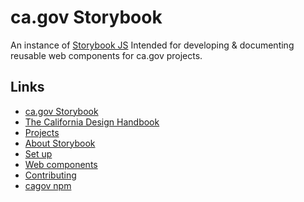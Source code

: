 # ca.gov Storybook

An instance of [Storybook JS](https://storybook.js.org/) 
Intended for developing & documenting reusable web components for ca.gov projects.

## Links
* [ca.gov Storybook](https://wonderful-plant-07a82e81e.azurestaticapps.net)
* [The California Design Handbook](https://cagov.github.io/covid19.ca.gov-site-handbook/)
* [Projects](./docs/Projects.md)
* [About Storybook](./docs/Storybook)
* [Set up](./docs/Setup.md)
* [Web components](./docs/Web_components.md)
* [Contributing](./docs/Contributing.md)
* [cagov npm](https://www.npmjs.com/settings/cagov/packages)